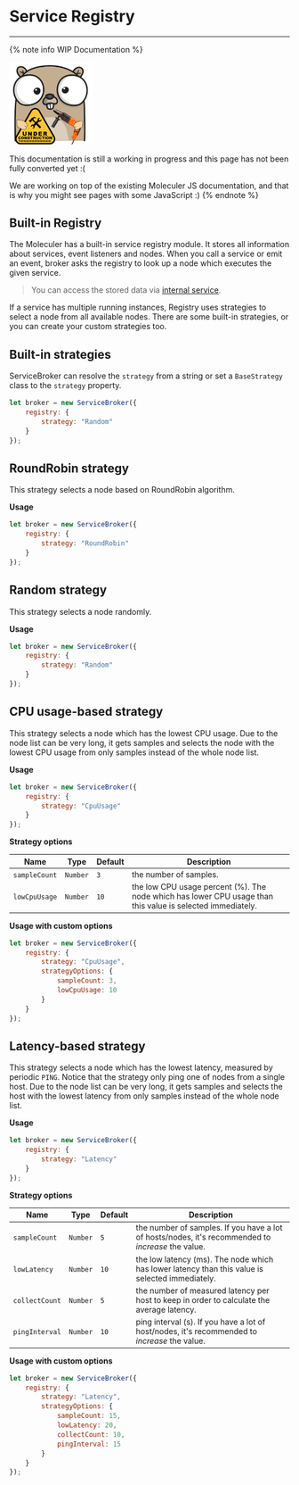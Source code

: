 # Service Registry

---

{% note info WIP Documentation %}

<img src="assets/under_construction.png" width=150/>

This documentation is still a working in progress and this page has not been fully converted yet :(

We are working on top of the existing Moleculer JS documentation, and that is why you might see pages with some JavaScript :)
{% endnote %}

## Built-in Registry

The Moleculer has a built-in service registry module. It stores all information about services, event listeners and nodes. When you call a service or emit an event, broker asks the registry to look up a node which executes the given service.

> You can access the stored data via [internal service](broker#Internal-services).

If a service has multiple running instances, Registry uses strategies to select a node from all available nodes. There are some built-in strategies, or you can create your custom strategies too.

## Built-in strategies

ServiceBroker can resolve the `strategy` from a string or set a `BaseStrategy` class to the `strategy` property.

```js
let broker = new ServiceBroker({
    registry: {
        strategy: "Random"
    }
});
```

## RoundRobin strategy

This strategy selects a node based on RoundRobin algorithm.

**Usage**

```js
let broker = new ServiceBroker({
    registry: {
        strategy: "RoundRobin"
    }
});
```

## Random strategy

This strategy selects a node randomly.

**Usage**

```js
let broker = new ServiceBroker({
    registry: {
        strategy: "Random"
    }
});
```

## CPU usage-based strategy

This strategy selects a node which has the lowest CPU usage. Due to the node list can be very long, it gets samples and selects the node with the lowest CPU usage from only samples instead of the whole node list.

**Usage**

```js
let broker = new ServiceBroker({
    registry: {
        strategy: "CpuUsage"
    }
});
```

**Strategy options**

| Name          | Type     | Default | Description                                                                                                |
| ------------- | -------- | ------- | ---------------------------------------------------------------------------------------------------------- |
| `sampleCount` | `Number` | `3`     | the number of samples.                                                                                     |
| `lowCpuUsage` | `Number` | `10`    | the low CPU usage percent (%). The node which has lower CPU usage than this value is selected immediately. |

**Usage with custom options**

```js
let broker = new ServiceBroker({
    registry: {
        strategy: "CpuUsage",
        strategyOptions: {
            sampleCount: 3,
            lowCpuUsage: 10
        }
    }
});
```

## Latency-based strategy

This strategy selects a node which has the lowest latency, measured by periodic `PING`. Notice that the strategy only ping one of nodes from a single host. Due to the node list can be very long, it gets samples and selects the host with the lowest latency from only samples instead of the whole node list.

**Usage**

```js
let broker = new ServiceBroker({
    registry: {
        strategy: "Latency"
    }
});
```

**Strategy options**

| Name           | Type     | Default | Description                                                                                        |
| -------------- | -------- | ------- | -------------------------------------------------------------------------------------------------- |
| `sampleCount`  | `Number` | `5`     | the number of samples. If you have a lot of hosts/nodes, it's recommended to _increase_ the value. |
| `lowLatency`   | `Number` | `10`    | the low latency (ms). The node which has lower latency than this value is selected immediately.    |
| `collectCount` | `Number` | `5`     | the number of measured latency per host to keep in order to calculate the average latency.         |
| `pingInterval` | `Number` | `10`    | ping interval (s). If you have a lot of host/nodes, it's recommended to _increase_ the value.      |

**Usage with custom options**

```js
let broker = new ServiceBroker({
    registry: {
        strategy: "Latency",
        strategyOptions: {
            sampleCount: 15,
            lowLatency: 20,
            collectCount: 10,
            pingInterval: 15
        }
    }
});
```
